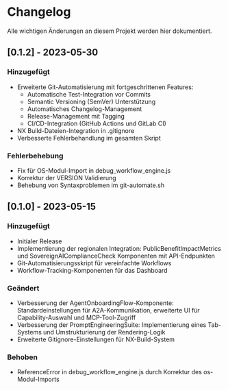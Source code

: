 # Changelog

Alle wichtigen Änderungen an diesem Projekt werden hier dokumentiert.

## [0.1.2] - 2023-05-30

### Hinzugefügt
- Erweiterte Git-Automatisierung mit fortgeschrittenen Features:
  - Automatische Test-Integration vor Commits
  - Semantic Versioning (SemVer) Unterstützung
  - Automatisches Changelog-Management
  - Release-Management mit Tagging
  - CI/CD-Integration (GitHub Actions und GitLab CI)
- NX Build-Dateien-Integration in .gitignore
- Verbesserte Fehlerbehandlung im gesamten Skript

### Fehlerbehebung
- Fix für OS-Modul-Import in debug_workflow_engine.js
- Korrektur der VERSION Validierung
- Behebung von Syntaxproblemen im git-automate.sh

## [0.1.0] - 2023-05-15

### Hinzugefügt
- Initialer Release
- Implementierung der regionalen Integration: PublicBenefitImpactMetrics und SovereignAIComplianceCheck Komponenten mit API-Endpunkten
- Git-Automatisierungsskript für vereinfachte Workflows
- Workflow-Tracking-Komponenten für das Dashboard

### Geändert
- Verbesserung der AgentOnboardingFlow-Komponente: Standardeinstellungen für A2A-Kommunikation, erweiterte UI für Capability-Auswahl und MCP-Tool-Zugriff
- Verbesserung der PromptEngineeringSuite: Implementierung eines Tab-Systems und Umstrukturierung der Rendering-Logik
- Erweiterte Gitignore-Einstellungen für NX-Build-System

### Behoben
- ReferenceError in debug_workflow_engine.js durch Korrektur des os-Modul-Imports
